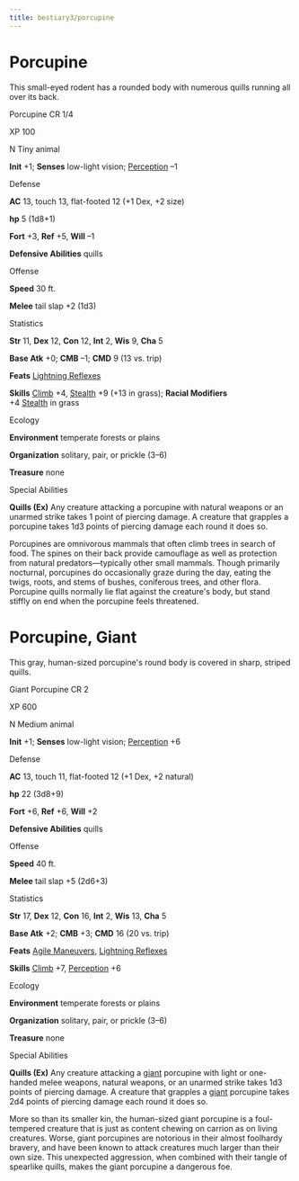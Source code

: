 ```yaml
---
title: bestiary3/porcupine
---
```

# Porcupine

This small-eyed rodent has a rounded body with numerous quills running all over its back.

Porcupine CR 1/4

XP 100

N Tiny animal

**Init** +1; **Senses** low-light vision; [Perception](skills/perception#_perception) –1

Defense

**AC** 13, touch 13, flat-footed 12 (+1 Dex, +2 size)

**hp** 5 (1d8+1)

**Fort** +3, **Ref** +5, **Will** –1

**Defensive Abilities** quills

Offense

**Speed** 30 ft.

**Melee** tail slap +2 (1d3)

Statistics

**Str** 11, **Dex** 12, **Con** 12, **Int** 2, **Wis** 9, **Cha** 5

**Base Atk** +0; **CMB** –1; **CMD** 9 (13 vs. trip)

**Feats** [Lightning Reflexes](feats#_lightning-reflexes)

**Skills** [Climb](skills/climb#_climb) +4, [Stealth](skills/stealth#_stealth) +9 (+13 in grass); **Racial Modifiers**   
+4 [Stealth](skills/stealth#_stealth) in grass

Ecology

**Environment** temperate forests or plains

**Organization** solitary, pair, or prickle (3–6)

**Treasure** none

Special Abilities

**Quills (Ex)** Any creature attacking a porcupine with natural weapons or an unarmed strike takes 1 point of piercing damage. A creature that grapples a porcupine takes 1d3 points of piercing damage each round it does so.

Porcupines are omnivorous mammals that often climb trees in search of food. The spines on their back provide camouflage as well as protection from natural predators—typically other small mammals. Though primarily nocturnal, porcupines do occasionally graze during the day, eating the twigs, roots, and stems of bushes, coniferous trees, and other flora. Porcupine quills normally lie flat against the creature's body, but stand stiffly on end when the porcupine feels threatened.

# Porcupine, Giant

This gray, human-sized porcupine's round body is covered in sharp, striped quills.

Giant Porcupine CR 2

XP 600

N Medium animal

**Init** +1; **Senses** low-light vision; [Perception](skills/perception#_perception) +6

Defense

**AC** 13, touch 11, flat-footed 12 (+1 Dex, +2 natural)

**hp** 22 (3d8+9)

**Fort** +6, **Ref** +6, **Will** +2

**Defensive Abilities** quills

Offense

**Speed** 40 ft.

**Melee** tail slap +5 (2d6+3)

Statistics

**Str** 17, **Dex** 12, **Con** 16, **Int** 2, **Wis** 13, **Cha** 5

**Base Atk** +2; **CMB** +3; **CMD** 16 (20 vs. trip)

**Feats** [Agile Maneuvers](feats#_agile-maneuvers), [Lightning Reflexes](feats#_lightning-reflexes)

**Skills** [Climb](skills/climb#_climb) +7, [Perception](skills/perception#_perception) +6

Ecology

**Environment** temperate forests or plains

**Organization** solitary, pair, or prickle (3–6)

**Treasure** none

Special Abilities

**Quills (Ex)** Any creature attacking a [giant](monsters/creatureTypes#_giant-subtype) porcupine with light or one-handed melee weapons, natural weapons, or an unarmed strike takes 1d3 points of piercing damage. A creature that grapples a [giant](monsters/creatureTypes#_giant-subtype) porcupine takes 2d4 points of piercing damage each round it does so.

More so than its smaller kin, the human-sized giant porcupine is a foul-tempered creature that is just as content chewing on carrion as on living creatures. Worse, giant porcupines are notorious in their almost foolhardy bravery, and have been known to attack creatures much larger than their own size. This unexpected aggression, when combined with their tangle of spearlike quills, makes the giant porcupine a dangerous foe.

